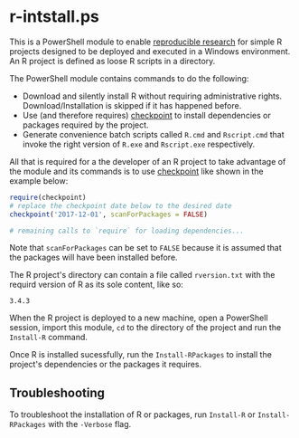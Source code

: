 # r-intstall.ps

This is a PowerShell module to enable [reproducible research][repres] for
simple R projects designed to be deployed and executed in a Windows
environment. An R project is defined as loose R scripts in a directory.

The PowerShell module contains commands to do the following:

- Download and silently install R without requiring administrative
  rights. Download/Installation is skipped if it has happened before.
- Use (and therefore requires) [checkpoint][checkpoint] to install
  dependencies or packages required by the project.
- Generate convenience batch scripts called `R.cmd` and `Rscript.cmd`
  that invoke the right version of `R.exe` and `Rscript.exe` respectively.

All that is required for a the developer of an R project to take advantage of
the module and its commands is to use [checkpoint][checkpoint] like shown
in the example below:

```R
require(checkpoint)
# replace the checkpoint date below to the desired date
checkpoint('2017-12-01', scanForPackages = FALSE)

# remaining calls to `require` for loading dependencies...
```

Note that `scanForPackages` can be set to `FALSE` because it is assumed
that the packages will have been installed before.

The R project's directory can contain a file called `rversion.txt` with the
requird version of R as its sole content, like so:

```
3.4.3
```

When the R project is deployed to a new machine, open a PowerShell session,
import this module, `cd` to the directory of the project and run the
`Install-R` command.

Once R is installed sucessfully, run the `Install-RPackages` to install the
project's dependencies or the packages it requires.

## Troubleshooting

To troubleshoot the installation of R or packages, run `Install-R` or
`Install-RPackages` with the `-Verbose` flag.


[repres]: https://cran.r-project.org/web/views/ReproducibleResearch.html
[checkpoint]: https://github.com/RevolutionAnalytics/checkpoint
